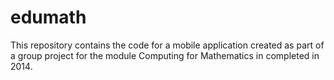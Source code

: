 edumath
=======

This repository contains the code for a mobile application created as part of a group project for the module Computing for Mathematics in completed in 2014.  
